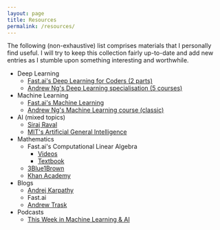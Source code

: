 ```yaml
---
layout: page
title: Resources
permalink: /resources/
---
```


The following (non-exhaustive) list comprises materials that I personally find useful. I will try to keep this collection fairly up-to-date and add new entries as I stumble upon something interesting and worthwhile.

- Deep Learning
  - [Fast.ai's Deep Learning for Coders (2 parts)](http://course.fast.ai/)
  - [Andrew Ng's Deep Learning specialisation (5 courses)](https://www.deeplearning.ai/)
- Machine Learning
  - [Fast.ai's Machine Learning](http://forums.fast.ai/t/another-treat-early-access-to-intro-to-machine-learning-videos/6826)
  - [Andrew Ng's Machine Learning course (classic)](https://www.coursera.org/learn/machine-learning)
- AI (mixed topics)
  - [Siraj Raval](https://www.youtube.com/channel/UCWN3xxRkmTPmbKwht9FuE5A)
  - [MIT's Artificial General Intelligence](https://agi.mit.edu/)
- Mathematics
  - Fast.ai's Computational Linear Algebra
    - [Videos](https://www.youtube.com/playlist?list=PLtmWHNX-gukIc92m1K0P6bIOnZb-mg0hY)
    - [Textbook](https://github.com/fastai/numerical-linear-algebra/blob/master/README.md)
  - [3Blue1Brown](http://www.3blue1brown.com/)
  - [Khan Academy](https://www.khanacademy.org/math)
- Blogs
  - [Andrej Karpathy](http://karpathy.github.io/)
  - Fast.ai
  - [Andrew Trask](http://iamtrask.github.io/)
- Podcasts
  - [This Week in Machine Learning & AI](https://twimlai.com/)